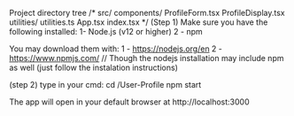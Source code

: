 Project directory tree
/*
src/
  components/
    ProfileForm.tsx
    ProfileDisplay.tsx
  utilities/
    utilities.ts
  App.tsx
  index.tsx
*/
(Step 1) 
Make sure you have the following installed:
1- Node.js (v12 or higher)
2 - npm 

You may download them with:
1 - https://nodejs.org/en
2 - https://www.npmjs.com/
// Though the nodejs installation may include npm as well (just follow the instalation instructions)

(step 2)
type in your cmd:
cd <path to directory>/User-Profile
npm start

The app will open in your default browser at http://localhost:3000
